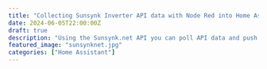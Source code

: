 ```yaml
---
title: "Collecting Sunsynk Inverter API data with Node Red into Home Assistant"
date: 2024-06-05T22:00:00Z
draft: true
description: "Using the Sunsynk.net API you can poll API data and push into the energy dashboards of Home Assistant"
featured_image: "sunsynknet.jpg"
categories: ["Home Assistant"]
---
```

